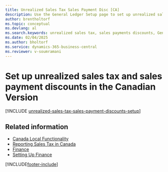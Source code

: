 ```yaml
---
title: Unrealized Sales Tax Sales Payment Disc [CA]
description: Use the General Ledger Setup page to set up unrealized sales tax and sales payment discounts in the Canadian version.
author: brentholtorf
ms.topic: conceptual
ms.devlang: al
ms.search.keywords: unrealized sales tax, sales payments discounts, General Ledger Setup
ms.date: 02/04/2025
ms.author: bholtorf
ms.service: dynamics-365-business-central
ms.reviewer: v-soumramani
---
```


# Set up unrealized sales tax and sales payment discounts in the Canadian Version

[!INCLUDE [unrealized-sales-tax-sales-payment-discounts-setup](../includes/CAMXUS/unrealized-sales-tax-sales-payment-discounts-setup.md)]

## Related information

- [Canada Local Functionality](canada-local-functionality.md)  
- [Reporting Sales Tax in Canada](ca-sales-tax.md)  
- [Finance](../../finance.md)  
- [Setting Up Finance](../../finance.md)  

[!INCLUDE[footer-include](../../includes/footer-banner.md)]
